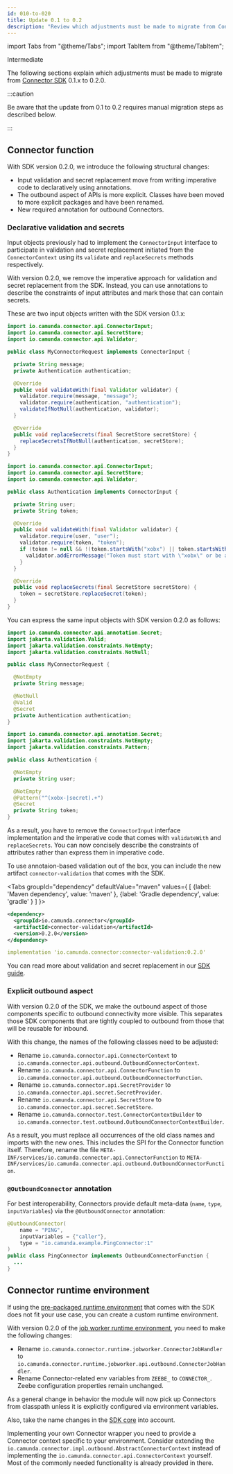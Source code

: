 ```yaml
---
id: 010-to-020
title: Update 0.1 to 0.2
description: "Review which adjustments must be made to migrate from Connector SDK 0.1.x to 0.2.0."
---
```


import Tabs from "@theme/Tabs";
import TabItem from "@theme/TabItem";

<span class="badge badge--primary">Intermediate</span>

The following sections explain which adjustments must be made to migrate from
[Connector SDK](/components/connectors/custom-built-connectors/connector-sdk.md)
0.1.x to 0.2.0.

:::caution

Be aware that the update from 0.1 to 0.2 requires manual migration steps as described below.

:::

## Connector function

With SDK version 0.2.0, we introduce the following structural changes:

- Input validation and secret replacement move from writing imperative code to declaratively using annotations.
- The outbound aspect of APIs is more explicit. Classes have been moved to more explicit packages and have been renamed.
- New required annotation for outbound Connectors.

### Declarative validation and secrets

Input objects previously had to implement the `ConnectorInput` interface to participate in validation and secret replacement
initiated from the `ConnectorContext` using its `validate` and `replaceSecrets` methods respectively.

With version 0.2.0, we remove the imperative approach for validation and secret replacement from the SDK.
Instead, you can use annotations to describe the constraints of input attributes and mark those that can contain
secrets.

These are two input objects written with the SDK version 0.1.x:

```java
import io.camunda.connector.api.ConnectorInput;
import io.camunda.connector.api.SecretStore;
import io.camunda.connector.api.Validator;

public class MyConnectorRequest implements ConnectorInput {

  private String message;
  private Authentication authentication;

  @Override
  public void validateWith(final Validator validator) {
    validator.require(message, "message");
    validator.require(authentication, "authentication");
    validateIfNotNull(authentication, validator);
  }

  @Override
  public void replaceSecrets(final SecretStore secretStore) {
    replaceSecretsIfNotNull(authentication, secretStore);
  }
}
```

```java
import io.camunda.connector.api.ConnectorInput;
import io.camunda.connector.api.SecretStore;
import io.camunda.connector.api.Validator;

public class Authentication implements ConnectorInput {

  private String user;
  private String token;

  @Override
  public void validateWith(final Validator validator) {
    validator.require(user, "user");
    validator.require(token, "token");
    if (token != null && !(token.startsWith("xobx") || token.startsWith("secrets."))) {
      validator.addErrorMessage("Token must start with \"xobx\" or be a secret");
    }
  }

  @Override
  public void replaceSecrets(final SecretStore secretStore) {
    token = secretStore.replaceSecret(token);
  }
}
```

You can express the same input objects with SDK version 0.2.0 as follows:

```java
import io.camunda.connector.api.annotation.Secret;
import jakarta.validation.Valid;
import jakarta.validation.constraints.NotEmpty;
import jakarta.validation.constraints.NotNull;

public class MyConnectorRequest {

  @NotEmpty
  private String message;

  @NotNull
  @Valid
  @Secret
  private Authentication authentication;
}
```

```java
import io.camunda.connector.api.annotation.Secret;
import jakarta.validation.constraints.NotEmpty;
import jakarta.validation.constraints.Pattern;

public class Authentication {

  @NotEmpty
  private String user;

  @NotEmpty
  @Pattern("^(xobx-|secret).+")
  @Secret
  private String token;
}
```

As a result, you have to remove the `ConnectorInput` interface implementation and the imperative code that comes with `validateWith`
and `replaceSecrets`. You can now concisely describe the constraints of attributes rather than express them in imperative code.

To use annotaion-based validation out of the box, you can include the new artifact `connector-validation` that
comes with the SDK.

<Tabs groupId="dependency" defaultValue="maven" values={
[
{label: 'Maven dependency', value: 'maven' },
{label: 'Gradle dependency', value: 'gradle' }
]
}>

<TabItem value='maven'>

```xml
<dependency>
  <groupId>io.camunda.connector</groupId>
  <artifactId>connector-validation</artifactId>
  <version>0.2.0</version>
</dependency>
```

</TabItem>

<TabItem value='gradle'>

```yml
implementation 'io.camunda.connector:connector-validation:0.2.0'
```

</TabItem>
</Tabs>

You can read more about validation and secret replacement in our
[SDK guide](/components/connectors/custom-built-connectors/connector-sdk.md).

### Explicit outbound aspect

With version 0.2.0 of the SDK, we make the outbound aspect of those components specific to outbound connectivity
more visible. This separates those SDK components that are tightly coupled to outbound from those that
will be reusable for inbound.

With this change, the names of the following classes need to be adjusted:

- Rename `io.camunda.connector.api.ConnectorContext` to `io.camunda.connector.api.outbound.OutboundConnectorContext`.
- Rename `io.camunda.connector.api.ConnectorFunction` to `io.camunda.connector.api.outbound.OutboundConnectorFunction`.
- Rename `io.camunda.connector.api.SecretProvider` to `io.camunda.connector.api.secret.SecretProvider`.
- Rename `io.camunda.connector.api.SecretStore` to `io.camunda.connector.api.secret.SecretStore`.
- Rename `io.camunda.connector.test.ConnectorContextBuilder` to `io.camunda.connector.test.outbound.OutboundConnectorContextBuilder`.

As a result, you must replace all occurrences of the old class names and imports with the new ones. This includes the
SPI for the Connector function itself. Therefore, rename the file `META-INF/services/io.camunda.connector.api.ConnectorFunction` to
`META-INF/services/io.camunda.connector.api.outbound.OutboundConnectorFunction`.

### `@OutboundConnector` annotation

For best interoperability, Connectors provide default meta-data (`name`, `type`, `inputVariables`) via the `@OutboundConnector` annotation:

```java
@OutboundConnector(
    name = "PING",
    inputVariables = {"caller"},
    type = "io.camunda.example.PingConnector:1"
)
public class PingConnector implements OutboundConnectorFunction {
  ...
}
```

## Connector runtime environment

If using the
[pre-packaged runtime environment](/components/connectors/custom-built-connectors/connector-sdk.md#pre-packaged-runtime-environment)
that comes with the SDK does not fit your use case, you can create a custom runtime environment.

With version 0.2.0 of the [job worker runtime environment](/components/connectors/custom-built-connectors/connector-sdk.md#connector-job-handler), you need to make the following changes:

- Rename `io.camunda.connector.runtime.jobworker.ConnectorJobHandler` to `io.camunda.connector.runtime.jobworker.api.outbound.ConnectorJobHandler`.
- Rename Connector-related env variables from `ZEEBE_` to `CONNECTOR_`. Zeebe configuration properties remain unchanged.

As a general change in behavior the module will now pick up Connectors from classpath unless it is explicitly configured via environment variables.

Also, take the name changes in the [SDK core](#explicit-outbound-aspect) into account.

Implementing your own Connector wrapper you need to provide a Connector context specific to
your environment. Consider extending the `io.camunda.connector.impl.outbound.AbstractConnectorContext`
instead of implementing the `io.camunda.connector.api.ConnectorContext` yourself. Most of the commonly needed functionality
is already provided in there.
